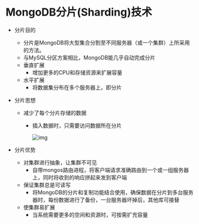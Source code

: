 # MongoDB分片(Sharding)技术

* 分片目的
  * 分片是MongoDB将大型集合分割至不同服务器（或一个集群）上所采用的方法。
  * 与MySQL分区方案相比，MongoDB能几乎自动完成分片
  * 垂直扩展
    * 增加更多的CPU和存储资源来扩展容量
  * 水平扩展
    * 将数据集分布在多个服务器上，即分片

* 分片思想

  * 减少了每个分片存储的数据

    * 插入数据时，只需要访问数据所在分片

      ![img](https://images2017.cnblogs.com/blog/1190037/201801/1190037-20180106150209471-1233466151.png)

* 分片优势

  * 对集群进行抽象，让集群不可见
    * 自带mongos路由进程，将客户端请求准确路由到一个或一组服务器上，同时将收到的响应拼起来发到客户端
  * 保证集群总是可读写
    * 将MongoDB的分片和复制功能结合使用，确保数据在分片到多台服务器时，每份数据进行了备份，一台服务器坏掉后，其他库可接替
  * 使集群易扩展
    * 当系统需要更多的空间和资源时，可按需扩充容量